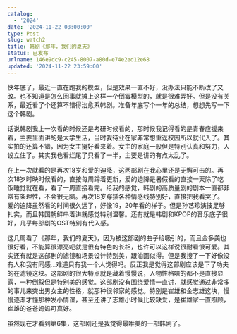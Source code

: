 ```yaml
---
catalog:
  - '2024'
date: '2024-11-22 08:00:00'
type: Post
slug: watch2
title: 韩剧《那年，我们的夏天》
status: 已发布
urlname: 146e9dc9-c245-8007-a80d-e74e2ed12e68
updated: '2024-11-22 23:59:00'
---
```


快年底了，最近一直在跑我的模型，但是效果一直不好，没办法只能不断改了又改。也不知道是怎么回事就摊上这样一个倒霉模型的，就是很难弄好。但是没有关系，最近看了个还算不错得治愈系韩剧。准备年底写个一年的总结，想想先写一下这个韩剧。


话说韩剧我上一次看的时候还是考研时候看的，那时候我记得看的是青春应援来着，主要里面讲的是大学生活，当时我待业在家非常想重返校园所以就代入了。其实拍的还算不错，因为女主挺好看来着。女主的家庭一般但是特别认真和努力，人设立住了。其实我也看烂尾了只看了一半，主要是讲的有点太乱了。


在上一次就看的是再次18岁和爱的迫降，这两部剧在我心里还是无懈可击的。再次18岁时映时候看的，直接每周蹲着更新，爱的迫降是暑假看的直接一天除了吃饭睡觉就在看，看了一周直接看完。给我的感觉，韩剧的高质量剧的剧本一直都非常有条理性，不会很无脑。再次18岁穿插各种情感线特别好，直接把我看哭了。爱的迫降虽然看的时间很久远了，好像19，20年看的样子。但是孙艺珍演技足够扎实，而且韩国朝鲜串着讲就感觉特别温馨。还有就是韩剧和KPOP的音乐底子很好，几乎每部剧的OST特别有代入感。


这几周看了《那年，我们的夏天》，因为被这部剧的曲子给吸引的，而且金多美也很好看，不能算很漂亮吧就是很有特色的长相，也许可以这样说很耐看很可爱。其实还有就是这部剧的滤镜和场景设计特别美，跟油画似得。但是我搜了一下好像没有人和我有同感…难道只有我一个人觉得吗。反正我是觉得这部剧应该是下了功夫的在滤镜这块。这部剧的很大特点就是藏着慢慢说，人物性格啥的都不是直接显露，一种倒叙但是特别美的感觉。这部剧没有围绕爱情一直讲，就感觉通过非常多的事儿来突出男女主的性格，就那种很邻家的感觉。特别是崔雄和金志雄这块，慢慢逐渐才懂那种发小情谊，甚至还讲了志雄小时候比较缺爱，是崔雄家一直照顾，崔雄的爸爸妈妈可真好。


虽然现在才看到第6集，这部剧还是我觉得最唯美的一部韩剧了。

